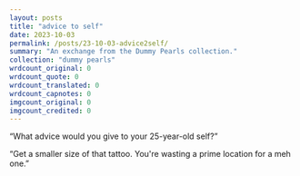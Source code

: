 ```yaml
---
layout: posts
title: "advice to self"
date: 2023-10-03
permalink: /posts/23-10-03-advice2self/
summary: "An exchange from the Dummy Pearls collection."
collection: "dummy pearls"
wrdcount_original: 0
wrdcount_quote: 0
wrdcount_translated: 0
wrdcount_capnotes: 0
imgcount_original: 0
imgcount_credited: 0
---
```

“What advice would you give to your 25-year-old self?”

“Get a smaller size of that tattoo. You're wasting a prime location for a meh one.”
